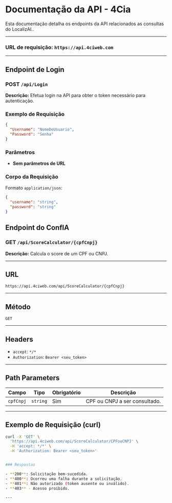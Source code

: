 # Documentação da API - 4Cia

Esta documentação detalha os endpoints da API relacionados as consultas do LocalizAI..

---

### **URL de requisição:** `https://api.4ciweb.com`

---



## Endpoint de Login

### **POST** `/api/Login`

**Descrição:** Efetua login na API para obter o token necessário para autenticação.

### Exemplo de Requisição

```json
{
  "Username": "NomeDeUsuario",
  "Password": "Senha"
}
```

### Parâmetros

- **Sem parâmetros de URL**

### Corpo da Requisição

Formato `application/json`:

```json
{
  "username": "string",
  "password": "string"
}
```


## Endpoint do ConfIA

### **GET** `/api/ScoreCalculator/{cpfCnpj}`

**Descrição:** Calcula o score de um CPF ou CNPJ.

---

## **URL**

`https://api.4ciweb.com/api/ScoreCalculator/{cpfCnpj}`

---

## **Método**

`GET`

---

## **Headers**

- `accept`: `*/*`
- `Authorization`: `Bearer <seu_token>`

---

## **Path Parameters**

| Campo     | Tipo     | Obrigatório | Descrição                      |
|-----------|----------|-------------|--------------------------------|
| `cpfCnpj` | `string` | Sim         | CPF ou CNPJ a ser consultado. |

---

## **Exemplo de Requisição (curl)**

```bash
curl -X 'GET' \
  'https://api.4ciweb.com/api/ScoreCalculator/CPFouCNPJ' \
  -H 'accept: */*' \
  -H 'Authorization: Bearer <seu_token>'


### Respostas

- **200**: Solicitação bem-sucedida.
- **400**: Ocorreu uma falha durante a solicitação.
- **401**: Não autorizado (token ausente ou inválido).
- **403** - Acesso proibido.

---
